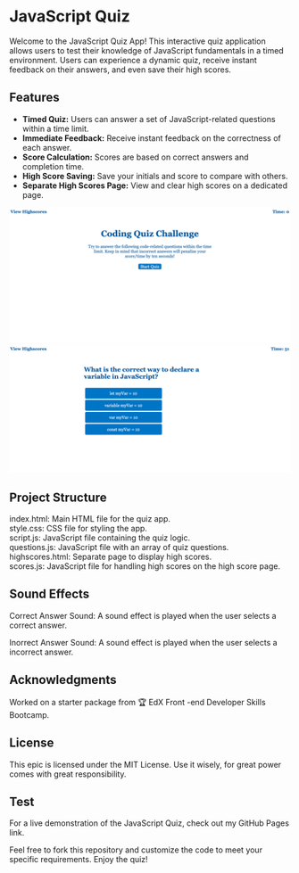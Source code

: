 # JavaScript Quiz

Welcome to the JavaScript Quiz App! This interactive quiz application allows users to test their knowledge of JavaScript fundamentals in a timed environment. Users can experience a dynamic quiz, receive instant feedback on their answers, and even save their high scores.

## Features

- **Timed Quiz:** Users can answer a set of JavaScript-related questions within a time limit.
- **Immediate Feedback:** Receive instant feedback on the correctness of each answer.
- **Score Calculation:** Scores are based on correct answers and completion time.
- **High Score Saving:** Save your initials and score to compare with others.
- **Separate High Scores Page:** View and clear high scores on a dedicated page.  
  
![screen](https://github.com/kamilawroblewska/JavaScript-Quiz/blob/main/assets/img/Screenshot%202024-01-14%20at%2017.04.17.png?raw=true)
![screen1](https://github.com/kamilawroblewska/JavaScript-Quiz/blob/main/assets/img/Screenshot%202024-01-14%20at%2017.04.28.png?raw=true)

## Project Structure

index.html: Main HTML file for the quiz app.  
style.css: CSS file for styling the app.  
script.js: JavaScript file containing the quiz logic.  
questions.js: JavaScript file with an array of quiz questions.  
highscores.html: Separate page to display high scores.  
scores.js: JavaScript file for handling high scores on the high score page.

## Sound Effects

Correct Answer Sound: A sound effect is played when the user selects a correct answer.

Inorrect Answer Sound: A sound effect is played when the user selects a incorrect answer.

## Acknowledgments

Worked on a starter package from 🏆 EdX Front -end Developer Skills Bootcamp.

## License

This epic is licensed under the MIT License. Use it wisely, for great power comes with great responsibility.

## Test

For a live demonstration of the JavaScript Quiz, check out my GitHub Pages link.

Feel free to fork this repository and customize the code to meet your specific requirements. Enjoy the quiz!


 
